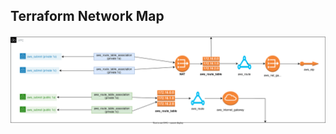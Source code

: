 ## Terraform Network Map
<img src="https://github.com/fernandofmendes/eks/blob/main/documentation/Network_Map.svg" width="900">